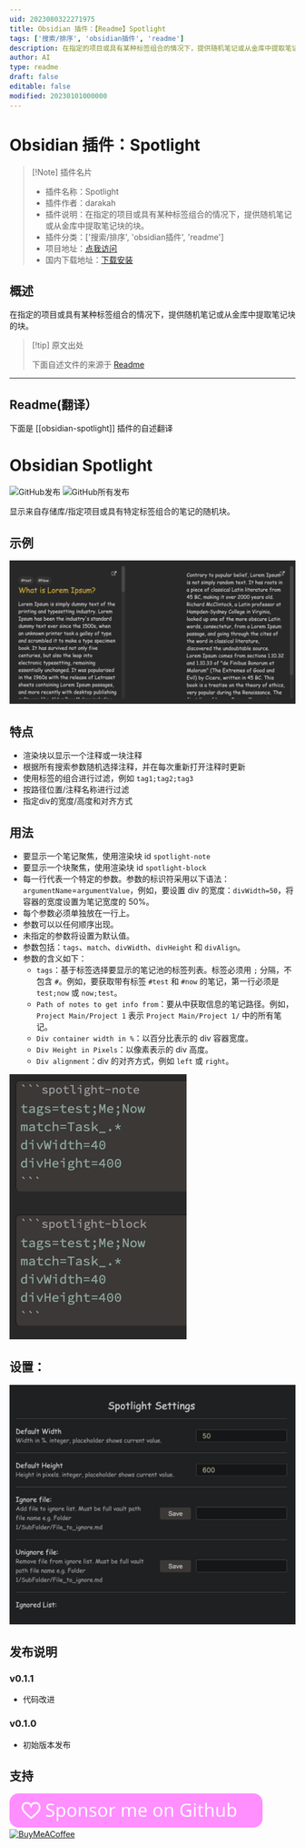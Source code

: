 ```yaml
---
uid: 2023080322271975
title: Obsidian 插件：【Readme】Spotlight
tags: ['搜索/排序', 'obsidian插件', 'readme']
description: 在指定的项目或具有某种标签组合的情况下，提供随机笔记或从金库中提取笔记块的块。
author: AI
type: readme
draft: false
editable: false
modified: 20230101000000
---
```


# Obsidian 插件：Spotlight

> [!Note] 插件名片
> - 插件名称：Spotlight
> - 插件作者：darakah
> - 插件说明：在指定的项目或具有某种标签组合的情况下，提供随机笔记或从金库中提取笔记块的块。
> - 插件分类：['搜索/排序', 'obsidian插件', 'readme']
> - 项目地址：[点我访问](https://github.com/Darakah/obsidian-spotlight)
> - 国内下载地址：[下载安装](https://pkmer.cn/products/plugin/pluginMarket/?obsidian-spotlight)

## 概述

在指定的项目或具有某种标签组合的情况下，提供随机笔记或从金库中提取笔记块的块。



> [!tip] 原文出处
> 
>下面自述文件的来源于 [Readme](https://ghproxy.net/https://raw.githubusercontent.com/Darakah/obsidian-spotlight/main/README.md)
> 

---

## Readme(翻译）

下面是 [[obsidian-spotlight]] 插件的自述翻译


# Obsidian Spotlight
![GitHub发布](https://img.shields.io/github/v/release/Darakah/obsidian-spotlight)
![GitHub所有发布](https://img.shields.io/github/downloads/Darakah/obsidian-spotlight/total)

显示来自存储库/指定项目或具有特定标签组合的笔记的随机块。

## 示例

<img src="https://raw.githubusercontent.com/Darakah/obsidian-spotlight/main/images/Example_1.png" />

## 特点
- 渲染块以显示一个注释或一块注释
- 根据所有搜索参数随机选择注释，并在每次重新打开注释时更新
- 使用标签的组合进行过滤，例如 `tag1;tag2;tag3`
- 按路径位置/注释名称进行过滤
- 指定div的宽度/高度和对齐方式

## 用法

- 要显示一个笔记聚焦，使用渲染块 id `spotlight-note`
- 要显示一个块聚焦，使用渲染块 id `spotlight-block`
- 每一行代表一个特定的参数。参数的标识符采用以下语法：`argumentName`=`argumentValue`，例如，要设置 div 的宽度：`divWidth=50`，将容器的宽度设置为笔记宽度的 50%。
- 每个参数必须单独放在一行上。
- 参数可以以任何顺序出现。
- 未指定的参数将设置为默认值。
- 参数包括：`tags`、`match`、`divWidth`、`divHeight` 和 `divAlign`。
- 参数的含义如下：
  - `tags`：基于标签选择要显示的笔记池的标签列表。标签必须用 `;` 分隔，不包含 `#`。例如，要获取带有标签 `#test` 和 `#now` 的笔记，第一行必须是 `test;now` 或 `now;test`。
  - `Path of notes to get info from`：要从中获取信息的笔记路径。例如，`Project Main/Project 1` 表示 `Project Main/Project 1/` 中的所有笔记。
  - `Div container width in %`：以百分比表示的 div 容器宽度。
  - `Div Height in Pixels`：以像素表示的 div 高度。
  - `Div alignment`：div 的对齐方式，例如 `left` 或 `right`。

<img src="https://raw.githubusercontent.com/Darakah/obsidian-spotlight/main/images/Example_3.png"/>

## 设置：

<img src="https://raw.githubusercontent.com/Darakah/obsidian-spotlight/main/images/Settings.png"/>

## 发布说明

### v0.1.1
- 代码改进

### v0.1.0
- 初始版本发布

## 支持

[![Github赞助](https://raw.githubusercontent.com/Darakah/Darakah/e0fe245eaef23cb4a5f19fe9a09a9df0c0cdc8e1/icons/github_sponsor_btn.svg)](https://github.com/sponsors/Darakah) [<img src="https://cdn.buymeacoffee.com/buttons/v2/default-yellow.png" alt="BuyMeACoffee" width="100">](https://www.buymeacoffee.com/darakah)



